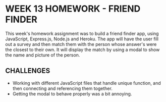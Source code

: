 # WEEK 13 HOMEWORK - FRIEND FINDER

<p>This week's homework assignment was to build a friend finder app, using JavaScript, Express.js, Node.js and Heroku. The app will have the user fill out a survey and then match them with the person whose answer's were the closest to their own. It will display the match by using a modal to show the name and picture of the person.</p>

## CHALLENGES

* Working with different JavaScript files that handle unique function, and then connecting and referencing them together.
* Getting the modal to behave properly was a bit annoying.
